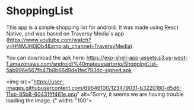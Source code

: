 # ShoppingList
This app is a simple shopping list for android. It was made using React Native, and was based on Traversy Media`s app (https://www.youtube.com/watch?v=Hf4MJH0jDb4&amp;ab_channel=TraversyMedia).

You can download the apk here: https://exp-shell-app-assets.s3.us-west-1.amazonaws.com/android/%40mateussartorio/ShoppingList-5ab996e567fb47b8b66d9de1fec793dc-signed.apk

<img src="https://user-images.githubusercontent.com/69646100/123479031-b3220180-d5d6-11eb-85b8-60431fff461e.png" alt="Sorry, it seems we are having trouble loading the image :(" widht: "100">
